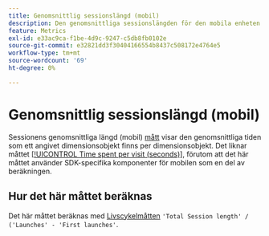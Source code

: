 ```yaml
---
title: Genomsnittlig sessionslängd (mobil)
description: Den genomsnittliga sessionslängden för den mobila enheten.
feature: Metrics
exl-id: e33ac9ca-f1be-4d9c-9247-c5db8fb0102e
source-git-commit: e32821dd3f30404166554b8437c508172e4764e5
workflow-type: tm+mt
source-wordcount: '69'
ht-degree: 0%

---
```


# Genomsnittlig sessionslängd (mobil)

Sessionens genomsnittliga längd (mobil) [mått](overview.md) visar den genomsnittliga tiden som ett angivet dimensionsobjekt finns per dimensionsobjekt. Det liknar måttet [[!UICONTROL Time spent per visit (seconds)]](time-spent-per-visit.md), förutom att det här måttet använder SDK-specifika komponenter för mobilen som en del av beräkningen.

## Hur det här måttet beräknas

Det här måttet beräknas med [Livscykelmåtten](https://developer.adobe.com/client-sdks/documentation/mobile-core/lifecycle/metrics/) `'Total Session length' / ('Launches' - 'First launches'`.
